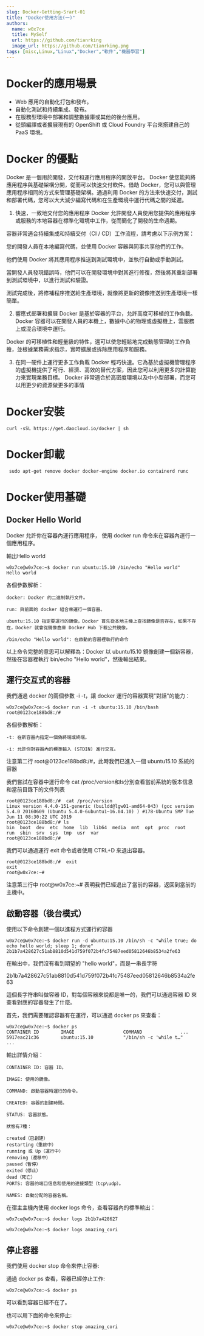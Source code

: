 ```yaml
---
slug: Docker-Getting-Srart-01
title: "Docker使用方法(一)"
authors:
  name: w0x7ce
  title: MySelf
  url: https://github.com/tianrking
  image_url: https://github.com/tianrking.png
tags: [misc,Linux,"Linux","Docker","軟件","機器學習"]
---
```


# Docker的應用場景
- Web 應用的自動化打包和發布。
- 自動化測試和持續集成、發布。
- 在服務型環境中部署和調整數據庫或其他的後台應用。
- 從頭編譯或者擴展現有的 OpenShift 或 Cloud Foundry 平台來搭建自己的 PaaS 環境。

# Docker 的優點
Docker 是一個用於開發，交付和運行應用程序的開放平台。 Docker 使您能夠將應用程序與基礎架構分開，從而可以快速交付軟件。借助 Docker，您可以與管理應用程序相同的方式來管理基礎架構。通過利用 Docker 的方法來快速交付，測試和部署代碼，您可以大大減少編寫代碼和在生產環境中運行代碼之間的延遲。

1. 快速，一致地交付您的應用程序
Docker 允許開發人員使用您提供的應用程序或服務的本地容器在標準化環境中工作，從而簡化了開發的生命週期。

容器非常適合持續集成和持續交付（CI / CD）工作流程，請考慮以下示例方案：

您的開發人員在本地編寫代碼，並使用 Docker 容器與同事共享他們的工作。

他們使用 Docker 將其應用程序推送到測試環境中，並執行自動或手動測試。

當開發人員發現錯誤時，他們可以在開發環境中對其進行修復，然後將其重新部署到測試環境中，以進行測試和驗證。

測試完成後，將修補程序推送給生產環境，就像將更新的鏡像推送到生產環境一樣簡單。

2. 響應式部署和擴展
Docker 是基於容器的平台，允許高度可移植的工作負載。 Docker 容器可以在開發人員的本機上，數據中心的物理或虛擬機上，雲服務上或混合環境中運行。

Docker 的可移植性和輕量級的特性，還可以使您輕鬆地完成動態管理的工作負擔，並根據業務需求指示，實時擴展或拆除應用程序和服務。

3. 在同一硬件上運行更多工作負載
Docker 輕巧快速。它為基於虛擬機管理程序的虛擬機提供了可行、經濟、高效的替代方案，因此您可以利用更多的計算能力來實現業務目標。 Docker 非常適合於高密度環境以及中小型部署，而您可以用更少的資源做更多的事情

# Docker安裝
```
curl -sSL https://get.daocloud.io/docker | sh
```

# Docker卸載
```
 sudo apt-get remove docker docker-engine docker.io containerd runc
```


# Docker使用基礎
## Docker Hello World
Docker 允許你在容器內運行應用程序， 使用 docker run 命令來在容器內運行一個應用程序。

輸出Hello world
```
w0x7ce@w0x7ce:~$ docker run ubuntu:15.10 /bin/echo "Hello world"
Hello world
```

各個參數解析：
```
docker: Docker 的二進制執行文件。

run: 與前面的 docker 組合來運行一個容器。

ubuntu:15.10 指定要運行的鏡像，Docker 首先從本地主機上查找鏡像是否存在，如果不存在，Docker 就會從鏡像倉庫 Docker Hub 下載公共鏡像。

/bin/echo "Hello world": 在啟動的容器裡執行的命令
```
以上命令完整的意思可以解釋為：Docker 以 ubuntu15.10 鏡像創建一個新容器，然後在容器裡執行 bin/echo "Hello world"，然後輸出結果。

## 運行交互式的容器
我們通過 docker 的兩個參數 -i -t，讓 docker 運行的容器實現"對話"的能力：
```
w0x7ce@w0x7ce:~$ docker run -i -t ubuntu:15.10 /bin/bash
root@0123ce188bd8:/#
```
各個參數解析：
```
-t: 在新容器內指定一個偽終端或終端。

-i: 允許你對容器內的標準輸入 (STDIN) 進行交互。
```
注意第二行 root@0123ce188bd8:/#，此時我們已進入一個 ubuntu15.10 系統的容器

我們嘗試在容器中運行命令 cat /proc/version和ls分別查看當前系統的版本信息和當前目錄下的文件列表
```
root@0123ce188bd8:/#  cat /proc/version
Linux version 4.4.0-151-generic (buildd@lgw01-amd64-043) (gcc version 5.4.0 20160609 (Ubuntu 5.4.0-6ubuntu1~16.04.10) ) #178-Ubuntu SMP Tue Jun 11 08:30:22 UTC 2019
root@0123ce188bd8:/# ls
bin  boot  dev  etc  home  lib  lib64  media  mnt  opt  proc  root  run  sbin  srv  sys  tmp  usr  var
root@0123ce188bd8:/# 
```
我們可以通過運行 exit 命令或者使用 CTRL+D 來退出容器。
```
root@0123ce188bd8:/#  exit
exit
root@w0x7ce:~# 
```
注意第三行中 root@w0x7ce:~# 表明我們已經退出了當前的容器，返回到當前的主機中。

## 啟動容器（後台模式）
使用以下命令創建一個以進程方式運行的容器
```
w0x7ce@w0x7ce:~$ docker run -d ubuntu:15.10 /bin/sh -c "while true; do echo hello world; sleep 1; done"
2b1b7a428627c51ab8810d541d759f072b4fc75487eed05812646b8534a2fe63
```
在輸出中，我們沒有看到期望的 "hello world"，而是一串長字符

2b1b7a428627c51ab8810d541d759f072b4fc75487eed05812646b8534a2fe63

這個長字符串叫做容器 ID，對每個容器來說都是唯一的，我們可以通過容器 ID 來查看對應的容器發生了什麼。

首先，我們需要確認容器有在運行，可以通過 docker ps 來查看：
```
w0x7ce@w0x7ce:~$ docker ps
CONTAINER ID        IMAGE                  COMMAND              ...  
5917eac21c36        ubuntu:15.10           "/bin/sh -c 'while t…"    ...
```
輸出詳情介紹：
```
CONTAINER ID: 容器 ID。

IMAGE: 使用的鏡像。

COMMAND: 啟動容器時運行的命令。

CREATED: 容器的創建時間。

STATUS: 容器狀態。

狀態有7種：

created（已創建）
restarting（重啟中）
running 或 Up（運行中）
removing（遷移中）
paused（暫停）
exited（停止）
dead（死亡）
PORTS: 容器的端口信息和使用的連接類型（tcp\udp）。

NAMES: 自動分配的容器名稱。
```
在宿主主機內使用 docker logs 命令，查看容器內的標準輸出：
```
w0x7ce@w0x7ce:~$ docker logs 2b1b7a428627
```
```
w0x7ce@w0x7ce:~$ docker logs amazing_cori
```

## 停止容器
我們使用 docker stop 命令來停止容器:



通過 docker ps 查看，容器已經停止工作:
```
w0x7ce@w0x7ce:~$ docker ps
```
可以看到容器已經不在了。

也可以用下面的命令來停止:
```
w0x7ce@w0x7ce:~$ docker stop amazing_cori
```